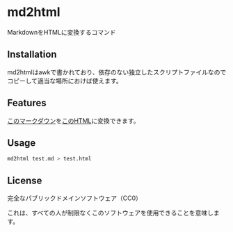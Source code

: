 # md2html

MarkdownをHTMLに変換するコマンド

## Installation

md2htmlはawkで書かれており、依存のない独立したスクリプトファイルなのでコピーして適当な場所におけば使えます。

## Features

[このマークダウン](test.md)を[このHTML](test.html)に変換できます。

## Usage

```sh
md2html test.md > test.html
```


## License

完全なパブリックドメインソフトウェア（CC0）

これは、すべての人が制限なくこのソフトウェアを使用できることを意味します。
